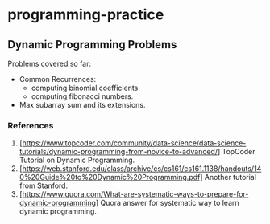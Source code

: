 # programming-practice

## Dynamic Programming Problems
Problems covered so far: 
* Common Recurrences:
  * computing binomial coefficients.
  * computing fibonacci numbers.
* Max subarray sum and its extensions.

### References
1. [https://www.topcoder.com/community/data-science/data-science-tutorials/dynamic-programming-from-novice-to-advanced/] TopCoder Tutorial on Dynamic Programming.
2. [https://web.stanford.edu/class/archive/cs/cs161/cs161.1138/handouts/140%20Guide%20to%20Dynamic%20Programming.pdf] Another tutorial from Stanford.
3. [https://www.quora.com/What-are-systematic-ways-to-prepare-for-dynamic-programming] Quora answer for systematic way to learn 
dynamic programming.
